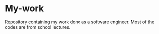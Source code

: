 # My-work
Repository containing my work done as a software engineer. Most of the codes are from school lectures.
